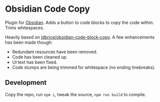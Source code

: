 # Obsidian Code Copy
Plugin for [Obsidian](https://obsidian.md). Adds a button to code blocks to copy the code within. Trims whitespaces.

Heavily based on [jdbrice/obsidian-code-block-copy](https://github.com/jdbrice/obsidian-code-block-copy). A few enhancements has been made though:

* Redundant resources have been removed.
* Code has been cleaned up.
* UI text has been  fixed.
* Code stumps are being trimmed for whitespace (no ending linebreaks).

## Development
Copy the repo, run `npm i`, tweak the source, `npm run build` to compile.
